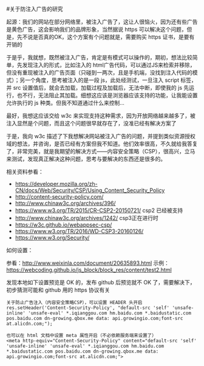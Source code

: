 
#关于防注入广告的研究

起源：我们的网站在部分网络里，被注入广告了，这让人很恼火，因为还有些广告是黄色广告，这会影响我们的品牌形象，当然据说 https 可以解决这个问题，但是，先不说是否真的OK，这个方案有个问题就是，需要购买 https 证书，是要有开销的

于是乎，我就想，既然被注入广告，肯定是有模式可以操作的，期初，想法比较简单，先发现注入的形式，比如注入的 html广告代码，可以通过JS来检索并移除，但没有重现被注入的广告页面（只碰到一两次，且是手机端，没找到注入代码的模式）；另一个角度，思考被注入的是一段 js，此处经测试，一旦注入 script 标签，并 src 设置值后，就会去加载，加载过程及加载后，无法中断，即使我的 js 先运行，也不行，无法阻止其加载。细想这应该是浏览器应该支持的功能，让我能设置允许执行的 js 种类。但我不知道通过什么来控制...

最好，我想这应该交给 w3c 来实现支持这种需求，因为开放网络越来越多了，被注入显然是个问题，而且这个问题很早就存在了，没准已经有解决方案了

于是，我向 w3c 描述了下我想解决网站被注入广告的问题，并提到类似资源授权域的想法，并咨询，是否已经有方案但我不知道。他们效率很高，不久就给我答复了，非常完美，就是我期望的解决方式——内容安全策略（CSP），很高兴，立马来测试，发现真正解决这种问题，思考与要解决的东西还是很多的。

相关资料参看：

- https://developer.mozilla.org/zh-CN/docs/Web/Security/CSP/Using_Content_Security_Policy
- http://content-security-policy.com/
- http://www.chinaw3c.org/archives/396/
- https://www.w3.org/TR/2015/CR-CSP2-20150721/ csp2 已经被支持
- http://www.chinaw3c.org/archives/1242/ csp3正在进行时
- https://w3c.github.io/webappsec-csp/
- https://www.w3.org/TR/2016/WD-CSP3-20160126/
- https://www.w3.org/Security/


如何设置：

参看：http://www.weixinla.com/document/20635893.html
示例：https://webcoding.github.io/js_block/block_res/content/test2.html

发现本地如下设置预览是 OK 的，发布 github 后预览就不 OK 了，需要解决下，初步猜测可能和 github 用的 https 协议有关

```
关于防止广告注入（内容安全策略CSP），可以设置 HEADER 头开启
res.setHeader('Content-Security-Policy', "default-src 'self' 'unsafe-inline' 'unsafe-eval' *.iqianggou.com hm.baidu.com *.baidustatic.com pos.baidu.com dn-growing.qbox.me data: api.growingio.com;font-src at.alicdn.com;");

也可以在 html 文档中设置 meta 属性开启（不必依赖服务端来设置了）
<meta http-equiv="Content-Security-Policy" content="default-src 'self' 'unsafe-inline' 'unsafe-eval' *.iqianggou.com hm.baidu.com *.baidustatic.com pos.baidu.com dn-growing.qbox.me data: api.growingio.com;font-src at.alicdn.com;">
```

